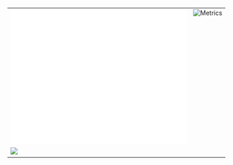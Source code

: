<table>
  <tr>
    <td valign="top"><img src="/github-metrics.svg" alt="Metrics" width="400"></td>
    <td valign="top"> <img src="https://wakatime.com/share/@rejoanahmed/aca82bae-67f2-4f7a-8a35-39899e696c54.png" alt="Metrics" width="400"></td>
  </tr>
  <tr>
    <td valign="top"> <img src="https://wakatime.com/share/@rejoanahmed/1a1517e2-e589-41da-a2e3-f55f9f065d50.svg" width="400px"></td>
  </tr>
</table>

